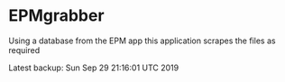 # EPMgrabber
Using a database from the EPM app this application scrapes the files as required


Latest backup: Sun Sep 29 21:16:01 UTC 2019
